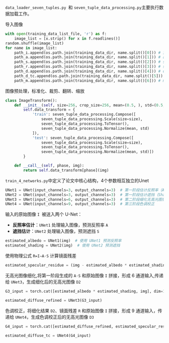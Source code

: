 

`data_loader_seven_tuples.py `和 `seven_tuple_data_processing.py`主要执行数据加载工作。

导入图像

```python
with open(training_data_list_file, 'r') as f:
    image_list = [x.strip() for x in f.readlines()]
random.shuffle(image_list)
for name in image_list:
    path_i.append(os.path.join(training_data_dir, name.split()[0])) # input
    path_a.append(os.path.join(training_data_dir, name.split()[1])) # albedo
    path_s.append(os.path.join(training_data_dir, name.split()[2])) # shading
    path_r.append(os.path.join(training_data_dir, name.split()[3])) # specular residue
    path_d.append(os.path.join(training_data_dir, name.split()[4])) # diffuse
    path_d_tc.append(os.path.join(training_data_dir, name.split()[5])) # gamma correction version of diffuse
    path_m.append(os.path.join(training_data_dir, name.split()[6])) # mask
```

图像预处理，标准化、裁剪、翻转、缩放

```python
class ImageTransform():
    def __init__(self, size=256, crop_size=256, mean=(0.5, ), std=(0.5, )):
        self.data_transform = {
            'train': seven_tuple_data_processing.Compose([
                seven_tuple_data_processing.Scale(size=size),
                seven_tuple_data_processing.ToTensor(),
                seven_tuple_data_processing.Normalize(mean, std)
            ]),
            'test': seven_tuple_data_processing.Compose([
                seven_tuple_data_processing.Scale(size=size), 
                seven_tuple_data_processing.ToTensor(), 
                seven_tuple_data_processing.Normalize(mean, std)])                                                                                                    			       
        }

    def __call__(self, phase, img):
        return self.data_transform[phase](img)

```



`train_4_networks.py`中定义了论文中核心结构，4个参数相互独立的Unet

```python
UNet1 = UNet(input_channels=3, output_channels=3)  # 第一阶段估计反照率（Albedo）
UNet2 = UNet(input_channels=3, output_channels=3)  # 第一阶段估计遮挡（Shading）
UNet3 = UNet(input_channels=6, output_channels=3)  # 第二阶段细化无高光图像
UNet4 = UNet(input_channels=9, output_channels=3)  # 第三阶段色调校正

```

输入的原始图像 `I `被送入两个 U-Net：

- **反照率估计**：`UNet1` 处理输入图像，预测反照率 `A`
- **遮挡估计**：`UNet2` 处理输入图像，预测遮挡 `S`

```python
estimated_albedo = UNet1(img)  # 使用 UNet1 预测反照率
estimated_shading = UNet2(img)  # 使用 UNet2 预测遮挡
```

使用物理公式 `R=I−A⋅S`  计算镜面残差

```python
estimated_specular_residue = (img - estimated_albedo * estimated_shading)
```

无高光图像细化,将第一阶段生成的 `A⋅S` 和原始图像 `I` 拼接，形成 6 通道输入,传递给 `UNet3`，生成细化后的无高光图像 `D2`

```python
G3_input = torch.cat([estimated_albedo * estimated_shading, img], dim=1)

estimated_diffuse_refined = UNet3(G3_input)
```

色调校正，将细化结果 `D2`、镜面残差 `R` 和原始图像 `I` 拼接，形成 9 通道输入，传递给 `UNet4`，生成色调校正后的无高光图像 `D3`

```python
G4_input = torch.cat([estimated_diffuse_refined, estimated_specular_residue, img], dim=1)

estimated_diffuse_tc = UNet4(G4_input)
```

